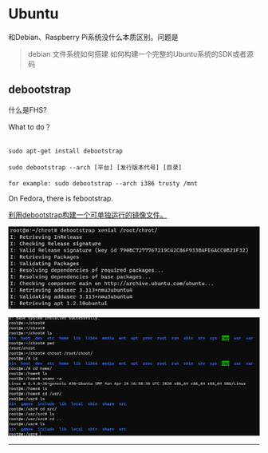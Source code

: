 Ubuntu
=====

和Debian、Raspberry Pi系统没什么本质区别。问题是
> debian 文件系统如何搭建
> 如何构建一个完整的Ubuntu系统的SDK或者源码

debootstrap
------

什么是FHS?

What to do？

```debootstrap

sudo apt-get install debootstrap

sudo debootstrap --arch [平台] [发行版本代号] [目录]

for example: sudo debootstrap --arch i386 trusty /mnt

```

On Fedora, there is febootstrap.

[利用debootstrap构建一个可单独运行的镜像文件。](https://latelee.blog.csdn.net/article/details/102810405)


![](debootstrap1.png)


![](debootstrap2.png)


-----



